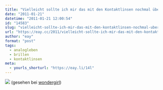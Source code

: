 ```yaml
---
title: "Vielleicht sollte ich mir das mit den Kontaktlinsen nochmal überlegen..."
date: "2011-01-21"
datetime: "2011-01-21 12:00:54"
id: "14583"
slug: "vielleicht-sollte-ich-mir-das-mit-den-kontaktlinsen-nochmal-uberlegen"
url: "https://eay.cc/2011/vielleicht-sollte-ich-mir-das-mit-den-kontaktlinsen-nochmal-uberlegen/"
author: "eay"
format: "post"
tags:
  - analogleben
  - brillen
  - kontaktlinsen
meta:
  - yourls_shorturl: "https://eay.li/14l"
---
```


![](https://eay.cc/uploads/2011/glasses.gif) (gesehen bei [wondergirl](http://wgirl.tumblr.com/post/2090334817/via-alternativen-alphoenix))
